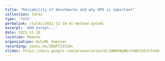 ```yaml
---
title: "Reliability of benchmarks and why HPO is important"
collection: talks
type: 'Talk'
permalink: /talks/2021-11-18-ml-method-automl
excerpt: 'Add except...'
date: 2021-11-18
location: Remote
organization: AutoML Seminar
recording: youtu.be/ZRQF72IXiDc
slides: https://docs.google.com/presentation/d/1HNOVNpB6cX3WSTek3vT4JKv49U1plEar0-9padtIwBI/edit?usp=sharing
---
```

